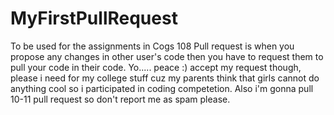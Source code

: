 # MyFirstPullRequest
To be used for the assignments in Cogs 108
Pull request is when you propose any changes in other user's code then you have to request them to pull your code in their code. Yo..... peace :)
accept my request though, please i need for my college stuff cuz my parents think that girls cannot do anything cool so i participated in coding competetion.
Also i'm gonna pull 10-11 pull request so don't report me as spam please.
